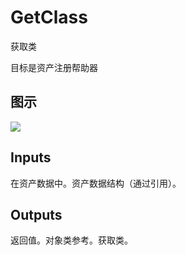 # GetClass

获取类

目标是资产注册帮助器

## 图示

![]($-20221218-17594187.png)

## Inputs

在资产数据中。资产数据结构（通过引用）。 

## Outputs

返回值。对象类参考。获取类。
